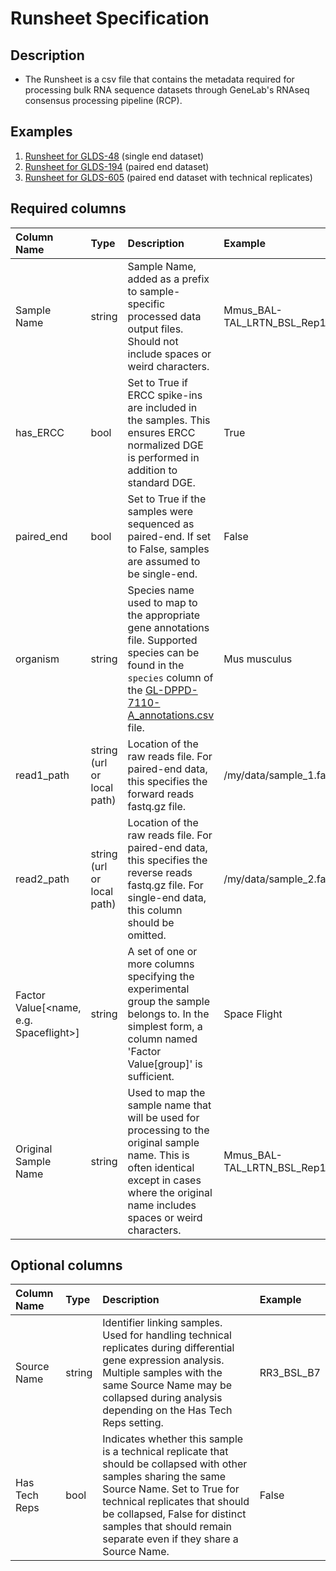 # Runsheet Specification

## Description

* The Runsheet is a csv file that contains the metadata required for processing bulk RNA sequence datasets through GeneLab's RNAseq consensus processing pipeline (RCP).


## Examples

1. [Runsheet for GLDS-48](single_end_runsheet/GLDS-48_bulkRNASeq_v1_runsheet.csv) (single end dataset)
2. [Runsheet for GLDS-194](paired_end_runsheet/GLDS-194_bulkRNASeq_v1_runsheet.csv) (paired end dataset)
3. [Runsheet for GLDS-605](paired_end_runsheet/GLDS-605_bulkRNASeq_v2_runsheet.csv) (paired end dataset with technical replicates)



## Required columns

| Column Name | Type | Description | Example |
|:------------|:-----|:------------|:--------|
| Sample Name | string | Sample Name, added as a prefix to sample-specific processed data output files. Should not include spaces or weird characters. | Mmus_BAL-TAL_LRTN_BSL_Rep1_B7 |
| has_ERCC | bool | Set to True if ERCC spike-ins are included in the samples. This ensures ERCC normalized DGE is performed in addition to standard DGE. | True |
| paired_end | bool | Set to True if the samples were sequenced as paired-end. If set to False, samples are assumed to be single-end. | False |
| organism | string | Species name used to map to the appropriate gene annotations file. Supported species can be found in the `species` column of the [GL-DPPD-7110-A_annotations.csv](../../../../../GeneLab_Reference_Annotations/Pipeline_GL-DPPD-7110_Versions/GL-DPPD-7110-A/GL-DPPD-7110-A_annotations.csv) file. | Mus musculus |
| read1_path | string (url or local path) | Location of the raw reads file. For paired-end data, this specifies the forward reads fastq.gz file. | /my/data/sample_1.fastq.gz |
| read2_path | string (url or local path) | Location of the raw reads file. For paired-end data, this specifies the reverse reads fastq.gz file. For single-end data, this column should be omitted. | /my/data/sample_2.fastq.gz |
| Factor Value[<name, e.g. Spaceflight>] | string | A set of one or more columns specifying the experimental group the sample belongs to. In the simplest form, a column named 'Factor Value[group]' is sufficient. | Space Flight |
| Original Sample Name | string | Used to map the sample name that will be used for processing to the original sample name. This is often identical except in cases where the original name includes spaces or weird characters. | Mmus_BAL-TAL_LRTN_BSL_Rep1_B7 |

## Optional columns

| Column Name | Type | Description | Example |
|:------------|:-----|:------------|:--------|
| Source Name | string | Identifier linking samples. Used for handling technical replicates during differential gene expression analysis. Multiple samples with the same Source Name may be collapsed during analysis depending on the Has Tech Reps setting. | RR3_BSL_B7 |
| Has Tech Reps | bool | Indicates whether this sample is a technical replicate that should be collapsed with other samples sharing the same Source Name. Set to True for technical replicates that should be collapsed, False for distinct samples that should remain separate even if they share a Source Name. | False |
